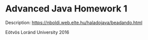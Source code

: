 # Advanced Java Homework 1

Description: <a href="https://nboldi.web.elte.hu/haladojava/beadando.html">https://nboldi.web.elte.hu/haladojava/beadando.html</a>

Eötvös Loránd University 2016
